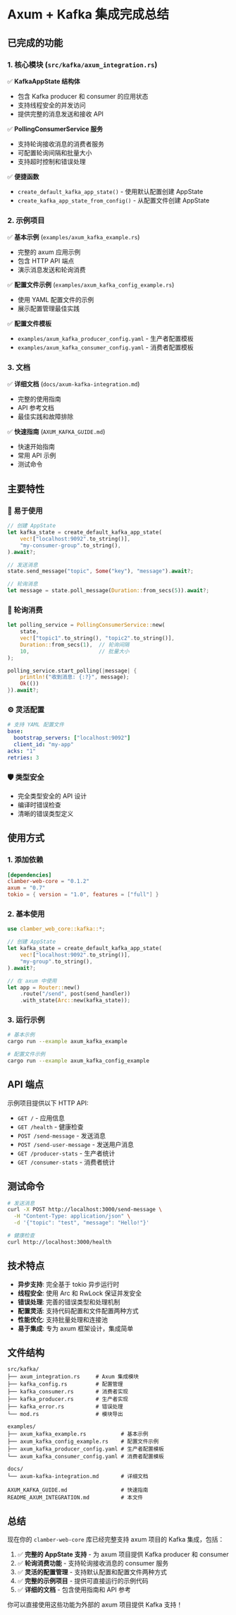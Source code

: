 # Axum + Kafka 集成完成总结

## 已完成的功能

### 1. 核心模块 (`src/kafka/axum_integration.rs`)

✅ **KafkaAppState 结构体**
- 包含 Kafka producer 和 consumer 的应用状态
- 支持线程安全的并发访问
- 提供完整的消息发送和接收 API

✅ **PollingConsumerService 服务**
- 支持轮询接收消息的消费者服务
- 可配置轮询间隔和批量大小
- 支持超时控制和错误处理

✅ **便捷函数**
- `create_default_kafka_app_state()` - 使用默认配置创建 AppState
- `create_kafka_app_state_from_config()` - 从配置文件创建 AppState

### 2. 示例项目

✅ **基本示例** (`examples/axum_kafka_example.rs`)
- 完整的 axum 应用示例
- 包含 HTTP API 端点
- 演示消息发送和轮询消费

✅ **配置文件示例** (`examples/axum_kafka_config_example.rs`)
- 使用 YAML 配置文件的示例
- 展示配置管理最佳实践

✅ **配置文件模板**
- `examples/axum_kafka_producer_config.yaml` - 生产者配置模板
- `examples/axum_kafka_consumer_config.yaml` - 消费者配置模板

### 3. 文档

✅ **详细文档** (`docs/axum-kafka-integration.md`)
- 完整的使用指南
- API 参考文档
- 最佳实践和故障排除

✅ **快速指南** (`AXUM_KAFKA_GUIDE.md`)
- 快速开始指南
- 常用 API 示例
- 测试命令

## 主要特性

### 🚀 易于使用
```rust
// 创建 AppState
let kafka_state = create_default_kafka_app_state(
    vec!["localhost:9092".to_string()],
    "my-consumer-group".to_string(),
).await?;

// 发送消息
state.send_message("topic", Some("key"), "message").await?;

// 轮询消息
let message = state.poll_message(Duration::from_secs(5)).await?;
```

### 🔄 轮询消费
```rust
let polling_service = PollingConsumerService::new(
    state,
    vec!["topic1".to_string(), "topic2".to_string()],
    Duration::from_secs(1),  // 轮询间隔
    10,                      // 批量大小
);

polling_service.start_polling(|message| {
    println!("收到消息: {:?}", message);
    Ok(())
}).await?;
```

### ⚙️ 灵活配置
```yaml
# 支持 YAML 配置文件
base:
  bootstrap_servers: ["localhost:9092"]
  client_id: "my-app"
acks: "1"
retries: 3
```

### 🛡️ 类型安全
- 完全类型安全的 API 设计
- 编译时错误检查
- 清晰的错误类型定义

## 使用方式

### 1. 添加依赖
```toml
[dependencies]
clamber-web-core = "0.1.2"
axum = "0.7"
tokio = { version = "1.0", features = ["full"] }
```

### 2. 基本使用
```rust
use clamber_web_core::kafka::*;

// 创建 AppState
let kafka_state = create_default_kafka_app_state(
    vec!["localhost:9092".to_string()],
    "my-group".to_string(),
).await?;

// 在 axum 中使用
let app = Router::new()
    .route("/send", post(send_handler))
    .with_state(Arc::new(kafka_state));
```

### 3. 运行示例
```bash
# 基本示例
cargo run --example axum_kafka_example

# 配置文件示例
cargo run --example axum_kafka_config_example
```

## API 端点

示例项目提供以下 HTTP API:

- `GET /` - 应用信息
- `GET /health` - 健康检查
- `POST /send-message` - 发送消息
- `POST /send-user-message` - 发送用户消息
- `GET /producer-stats` - 生产者统计
- `GET /consumer-stats` - 消费者统计

## 测试命令

```bash
# 发送消息
curl -X POST http://localhost:3000/send-message \
  -H "Content-Type: application/json" \
  -d '{"topic": "test", "message": "Hello!"}'

# 健康检查
curl http://localhost:3000/health
```

## 技术特点

- **异步支持**: 完全基于 tokio 异步运行时
- **线程安全**: 使用 Arc 和 RwLock 保证并发安全
- **错误处理**: 完善的错误类型和处理机制
- **配置灵活**: 支持代码配置和文件配置两种方式
- **性能优化**: 支持批量处理和连接池
- **易于集成**: 专为 axum 框架设计，集成简单

## 文件结构

```
src/kafka/
├── axum_integration.rs     # Axum 集成模块
├── kafka_config.rs         # 配置管理
├── kafka_consumer.rs       # 消费者实现
├── kafka_producer.rs       # 生产者实现
├── kafka_error.rs          # 错误处理
└── mod.rs                  # 模块导出

examples/
├── axum_kafka_example.rs           # 基本示例
├── axum_kafka_config_example.rs    # 配置文件示例
├── axum_kafka_producer_config.yaml # 生产者配置模板
└── axum_kafka_consumer_config.yaml # 消费者配置模板

docs/
└── axum-kafka-integration.md       # 详细文档

AXUM_KAFKA_GUIDE.md                 # 快速指南
README_AXUM_INTEGRATION.md          # 本文件
```

## 总结

现在你的 `clamber-web-core` 库已经完整支持 axum 项目的 Kafka 集成，包括：

1. ✅ **完整的 AppState 支持** - 为 axum 项目提供 Kafka producer 和 consumer
2. ✅ **轮询消费功能** - 支持轮询接收消息的 consumer 服务
3. ✅ **灵活的配置管理** - 支持默认配置和配置文件两种方式
4. ✅ **完整的示例项目** - 提供可直接运行的示例代码
5. ✅ **详细的文档** - 包含使用指南和 API 参考

你可以直接使用这些功能为外部的 axum 项目提供 Kafka 支持！
